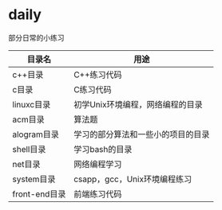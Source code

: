 # daily
部分日常的小练习

|目录名 | 用途 |  
-|-
c++目录 |C++练习代码
c目录 |C练习代码
linuxc目录 | 初学Unix环境编程，网络编程的目录
acm目录 | 算法题
alogram目录 | 学习的部分算法和一些小的项目的目录
shell目录 | 学习bash的目录
net目录|网络编程学习
system目录|csapp，gcc，Unix环境编程练习
front-end目录|前端练习代码
